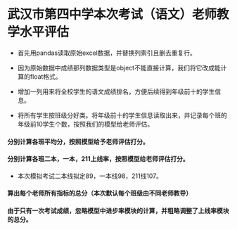 # 武汉市第四中学本次考试（语文）老师教学水平评估

* 首先用pandas读取原始excel数据，并替换列索引且删去重复行。
* 因为原始数据中成绩那列数据类型是object不能直接计算，我们将它改成能计算的float格式。
* 增加一列用来将全校学生的语文成绩排名，方便后续得到年级前十的学生信息。

* 将所有学生按班级分好类。将年级前十的学生信息读取出来，并记录每个班的年级前10学生个数，按照我们的模型给老师评估。


#### 分别计算各班平均分，按照模型给予老师评估打分。
#### 分别计算各班二本，一本，211上线率，按照模型给老师评估打分。
* 本次模拟考试二本线拟定89，一本线98，211线107。
#### 算出每个老师所有指标的总分（本次默认每个班级由不同老师教导）
#### 由于只有一次考试成绩，忽略模型中进步率模块的计算，并粗略调整了上线率模块的总分。